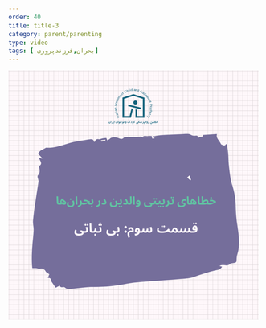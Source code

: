 ```yaml
---
order: 40
title: title-3
category: parent/parenting
type: video
tags: [ بحران,فرزندپروری]
---
```


[![](../../static/images/parenting3-cover.png)](../../static/videos/parenting3.mp4)